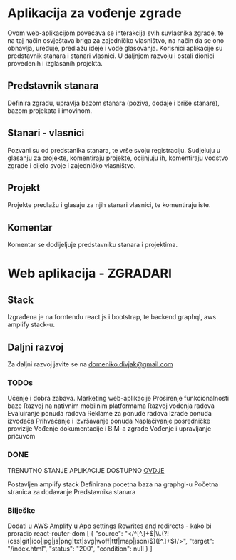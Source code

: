 # Aplikacija za vođenje zgrade

Ovom web-aplikacijom povećava se interakcija svih suvlasnika zgrade, te na taj način osvještava briga za zajedničko vlasništvo, na način da se ono obnavlja, uređuje, predlažu ideje i vode glasovanja.
Korisnici aplikacije su predstavnik stanara i stanari vlasnici. U daljnjem razvoju i ostali dionici provedenih i izglasanih projekta.

## Predstavnik stanara

Definira zgradu, upravlja bazom stanara (poziva, dodaje i briše stanare), bazom projekata i imovinom.

## Stanari - vlasnici

Pozvani su od predstanika stanara, te vrše svoju registraciju. Sudjeluju u glasanju za projekte, komentiraju projekte, ocijnjuju ih, komentiraju vodstvo zgrade i cijelo svoje i zajedničko vlasništvo.

## Projekt

Projekte predlažu i glasaju za njih stanari vlasnici, te komentiraju iste.

## Komentar

Komentar se dodijeljuje predstavniku stanara i projektima.

# Web aplikacija - ZGRADARI
## Stack
Izgrađena je na forntendu react js i bootstrap, te backend graphql, aws amplify stack-u.

## Daljni razvoj
Za daljni razvoj javite se na domeniko.divjak@gmail.com

### TODOs 
Učenje i dobra zabava.
Marketing web-aplikacije
Proširenje funkcionalnosti baze
Razvoj na nativnim mobilnim platformama
Razvoj vođenja radova
Evaluiranje ponuda radova
Reklame za ponude radova
Izrade ponuda izvođača
Prihvaćanje i izvršavanje ponuda
Naplačivanje posredničke provizije
Vođenje dokumentacije i BIM-a zgrade
Vođenje i upravljanje pričuvom

### DONE
TRENUTNO STANJE APLIKACIJE DOSTUPNO [OVDJE](https://dev.d3hycocxzbzsx2.amplifyapp.com/)

Postavljen amplify stack
Definirana pocetna baza na graphgl-u
Početna stranica za dodavanje Predstavnika stanara


### Bilješke
Dodati u AWS Amplify u App settings Rewrites and redirects - kako bi proradio react-router-dom 
[
    {
        "source": "</^[^.]+$|\\.(?!(css|gif|ico|jpg|js|png|txt|svg|woff|ttf|map|json)$)([^.]+$)/>",
        "target": "/index.html",
        "status": "200",
        "condition": null
    }
]